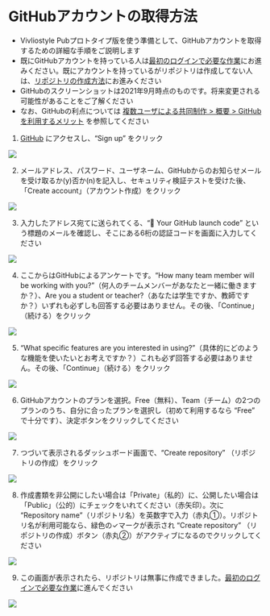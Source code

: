# GitHubアカウントの取得方法

- Vivliostyle Pubプロトタイプ版を使う準備として、GitHubアカウントを取得するための詳細な手順をご説明します
- 既にGitHubアカウントを持っている人は[最初のログインで必要な作業](/ja/advance-preparation/login.md)にお進みください。既にアカウントを持っているがリポジトリは作成してない人は、[リポジトリの作成方法](/ja/advance-preparation/how-to-create-a-repository.md)にお進みください
- GitHubのスクリーンショットは2021年9月時点のものです。将来変更される可能性があることをご了解ください
- なお、GitHubの利点については [複数ユーザによる共同制作 > 概要 > GitHubを利用するメリット](/ja/multi-user-collaborative-editing/overview.md#githubを利用するメリット) を参照してください


1. [GitHub](https://github.com/) にアクセスし、“Sign up” をクリック

![ ](images/advance-preparation/get-an-account/fig-1.png)

2. メールアドレス、パスワード、ユーザネーム、GitHubからのお知らせメールを受け取るか(y)否か(n)を記入し、セキュリティ検証テストを受けた後、「Create account」（アカウント作成）をクリック

![ ](images/advance-preparation/get-an-account/fig-2.png)

3. 入力したアドレス宛てに送られてくる、“🚀 Your GitHub launch code” という標題のメールを確認し、そこにある6桁の認証コードを画面に入力してください

![ ](images/advance-preparation/get-an-account/fig-3.png)

4. ここからはGitHubによるアンケートです。“How many team member will be working with you?”（何人のチームメンバーがあなたと一緒に働きますか？）、Are you a student or teacher?（あなたは学生ですか、教師ですか？）いずれも必ずしも回答する必要はありません。その後、「Continue」（続ける）をクリック

![ ](images/advance-preparation/get-an-account/fig-4.png)

5. “What specific features are you interested in using?”（具体的にどのような機能を使いたいとお考えですか？）これも必ず回答する必要はありません。その後、「Continue」（続ける）をクリック

![ ](images/advance-preparation/get-an-account/fig-5.png)


6. GitHubアカウントのプランを選択。Free（無料）、Team（チーム）の2つのプランのうち、自分に合ったプランを選択し（初めて利用するなら “Free” で十分です）、決定ボタンをクリックしてください

![ ](images/advance-preparation/get-an-account/fig-6.png)

7. つづいて表示されるダッシュボード画面で、“Create repository” （リポジトリの作成）をクリック

![ ](images/advance-preparation/get-an-account/fig-7.png)

8. 作成書類を非公開にしたい場合は「Private」（私的）に、公開したい場合は「Public」（公的）にチェックをいれてください（赤矢印）。次に “Repository name”（リポジトリ名）を英数字で入力（赤丸①）。リポジトリ名が利用可能なら、緑色の✓マークが表示され “Create repository” （リポジトリの作成）ボタン（赤丸②）がアクティブになるのでクリックしてください

![ ](images/advance-preparation/get-an-account/fig-8.png)

9. この画面が表示されたら、リポジトリは無事に作成できました。[最初のログインで必要な作業](/ja/advance-preparation/login.md)に進んでください

![ ](images/advance-preparation/get-an-account/fig-9.png)